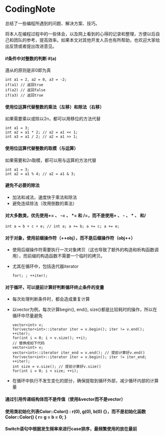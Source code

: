 # CodingNote
总结了一些编程所遇到的问题、解决方案、技巧。

将本人在编程过程中的一些体会，以及网上看到的心得的记录和整理，方便以后自己和团队的参考，提高效率。如果本文对其他开发人员也有所帮助，也欢迎大家给出反馈或者提出改进意见。

#### if条件中对整数的判断 if(a)
遵从的原则是非0即为真
	
	int a1 = 2, a2 = 0, a3 = -2;
	if(a1) // 返回true
	if(a2) // 返回false
	if(a3) // 返回true

#### 使用位运算代替整数的乘法（左移）和除法（右移）
如果需要乘以或除以2n，都可以用移位的方法代替

	int a1 = 3;
	int a2 = a1 * 2; // a2 = a1 << 1;
	int a3 = a1 / 2; // a2 = a1 >> 1;

#### 使用位运算代替整数的取模（与运算）
如果需要和2n取模，都可以用与运算的方法代替

	int a1 = 3;
	int a2 = a1 % 4; // a2 = a1 & 3;

#### 避免不必要的除法
* 加法和减法，速度快于乘法和除法
* 避免连续除法（改用倒数的乘法）

#### 对大多数类，优先使用+= 、 -= 、 *= 和 /=，而不是使用+ 、 - 、 * 、 和/
	
	int a = b + c + e; // int a; a += b; a += c; a += e;

#### 对于对象，使用前缀操作符（++obj），而不是后缀操作符（obj++）
* 使用后缀操作符需要执行一次对象拷贝（这也导致了额外的构造和析构函数调用），而前缀的构造函数不需要一个临时的拷贝。
* 尤其在循环中，包括迭代器iterator

	`for(; ; ++iter);`

#### 对于循环，可以提前计算好判断循环终止条件的变量
* 每次处理判断条件时，都会造成重复计算
* 以vector为例，每次计算begin(), end(), size()都是比较耗时的操作，所以在循环中尽量避免
	
	`vector<int> v;`  
	`for(vector<int>::iterator iter = v.begin(); iter != v.end(); ++iter);`  
	`for(int i = 0; i < v.size(); ++i);`  
	`// 替换成如下代码`  
	`vector<int> v;`  
	`vector<int>::iterator iter_end = v.end(); // 提前计算好v.end()`  
	`for(vector<int>::iterator iter = v.begin(); iter != iter_end; ++iter);`  
	`int size = v.size(); // 提前计算好v.size()`  
	`for(int i = 0; i < size; ++i);`

* 在循环中执行不发生变化的部分，确保提取到循环外部，减少循环内部的计算量

#### 通过引用传递结构体而不是传值（使用&vector而不是vector）
#### 使用类初始化列表Color::Color() : r(0), g(0), b(0) {}，而不是初始化函数Color::Color() { r= g = b = 0; }
#### Switch语句中根据发生频率来进行case排序，最频繁使用的放在最前